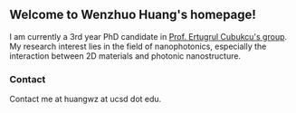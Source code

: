 ## Welcome to Wenzhuo Huang's homepage!

I am currently a 3rd year PhD candidate in [Prof. Ertugrul Cubukcu's group](http://cubukcu.ucsd.edu/Cubukcu_Lab-UCSD/Home.html). My research interest lies in the field of nanophotonics, especially the interaction between 2D materials and photonic nanostructure. 

### Contact

Contact me at huangwz at ucsd dot edu.

